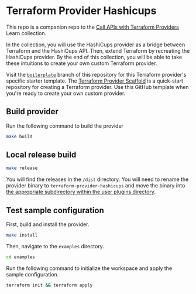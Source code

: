 # Terraform Provider Hashicups

This repo is a companion repo to the [Call APIs with Terraform Providers](https://learn.hashicorp.com/collections/terraform/providers) Learn collection. 

In the collection, you will use the HashiCups provider as a bridge between Terraform and the HashiCups API. Then, extend Terraform by recreating the HashiCups provider. By the end of this collection, you will be able to take these intuitions to create your own custom Terraform provider. 

Visit the [`boilerplate`](https://github.com/hashicorp/terraform-provider-hashicups/tree/boilerplate) branch of this repository for this Terraform provider's specific starter template. The [Terraform Provider Scaffold](https://github.com/hashicorp/terraform-provider-scaffolding) is a quick-start repository for creating a Terraform provider. Use this GitHub template when you're ready to create your own custom provider.



## Build provider

Run the following command to build the provider

```bash
make build
```

## Local release build

```bash
make release
```

You will find the releases in the `/dist` directory. You will need to rename the provider binary to `terraform-provider-hashicups` and move the binary into [the appropriate subdirectory within the user plugins directory](https://learn.hashicorp.com/tutorials/terraform/provider-use?in=terraform/providers#install-hashicups-provider).

## Test sample configuration

First, build and install the provider.

```bash
make install
```

Then, navigate to the `examples` directory. 

```bash
cd examples
```

Run the following command to initialize the workspace and apply the sample configuration.

```bash
terraform init && terraform apply
```
